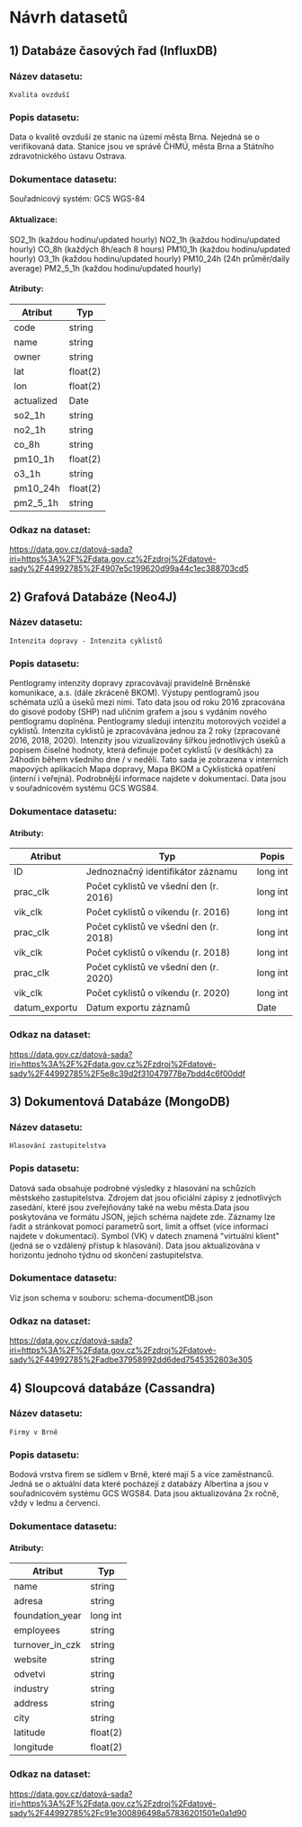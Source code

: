 # Návrh datasetů

## 1) Databáze časových řad (InfluxDB)

### Název datasetu: 
    Kvalita ovzduší
    
### Popis datasetu: 
Data o kvalitě ovzduší ze stanic na území města Brna. Nejedná se o verifikovaná data. Stanice jsou ve správě ČHMÚ, města Brna a Státního zdravotnického ústavu Ostrava.

### Dokumentace datasetu:
Souřadnicový systém: GCS WGS-84
#### Aktualizace:
SO2_1h (každou hodinu/updated hourly)
NO2_1h (každou hodinu/updated hourly)
CO_8h (každých 8h/each 8 hours)
PM10_1h (každou hodinu/updated hourly)
O3_1h (každou hodinu/updated hourly)
PM10_24h (24h průměr/daily average)
PM2_5_1h (každou hodinu/updated hourly)

#### Atributy:

| Atribut  | Typ |
| ------------- | ------------- |
| code  | string  |
| name  | string  |
| owner  | string  |
| lat | float(2)  |
| lon | float(2)  |
| actualized | Date  |
| so2_1h  | string  |
| no2_1h | string  |
| co_8h | string  |
| pm10_1h | float(2) |
| o3_1h | string |
| pm10_24h | float(2) |
| pm2_5_1h | string |

### Odkaz na dataset: 
https://data.gov.cz/datová-sada?iri=https%3A%2F%2Fdata.gov.cz%2Fzdroj%2Fdatové-sady%2F44992785%2F4907e5c199620d99a44c1ec388703cd5


## 2) Grafová Databáze (Neo4J)

### Název datasetu:
    Intenzita dopravy - Intenzita cyklistů

### Popis datasetu:
Pentlogramy intenzity dopravy zpracovávají pravidelně Brněnské komunikace, a.s. (dále zkráceně BKOM). Výstupy pentlogramů jsou schémata uzlů a úseků mezi nimi. Tato data jsou od roku 2016 zpracována do gisové podoby (SHP) nad uličním grafem a jsou s vydáním nového pentlogramu doplněna. Pentlogramy sledují intenzitu motorových vozidel a cyklistů.   Intenzita cyklistů je zpracovávána jednou za 2 roky (zpracované 2016, 2018, 2020). Intenzity jsou vizualizovány šířkou jednotlivých úseků a popisem číselné hodnoty, která definuje počet cyklistů (v desítkách) za 24hodin během všedního dne / v neděli. Tato sada je zobrazena v interních mapových aplikacích Mapa dopravy, Mapa BKOM a Cyklistická opatření (interní i veřejná).   Podrobnější informace najdete v dokumentaci. Data jsou v souřadnicovém systému GCS WGS84.

### Dokumentace datasetu:

#### Atributy:
| Atribut  | Typ | Popis |
| ------------- | ------------- | ------------- |
| ID  | Jednoznačný identifikátor záznamu  | long int |
| prac_clk  | Počet cyklistů ve všední den (r. 2016)  | long int | 
| vik_clk |  Počet cyklistů o víkendu (r. 2016) | long int | 
| prac_clk |  Počet cyklistů ve všední den (r. 2018) | long int | 
| vik_clk |  Počet cyklistů o víkendu (r. 2018) | long int | 
| prac_clk |  Počet cyklistů ve všední den (r. 2020) | long int | 
| vik_clk | Počet cyklistů o víkendu (r. 2020)  | long int | 
| datum_exportu |  Datum exportu záznamů | Date | 


### Odkaz na dataset: 
https://data.gov.cz/datová-sada?iri=https%3A%2F%2Fdata.gov.cz%2Fzdroj%2Fdatové-sady%2F44992785%2F5e8c39d2f310479778e7bdd4c6f00ddf


## 3) Dokumentová Databáze (MongoDB)

### Název datasetu:
    Hlasování zastupitelstva

### Popis datasetu:
Datová sada obsahuje podrobné výsledky z hlasování na schůzích městského zastupitelstva. Zdrojem dat jsou oficiální zápisy z jednotlivých zasedání, které jsou zveřejňovány také na webu města.Data jsou poskytována ve formátu JSON, jejich schéma najdete zde. Záznamy lze řadit a stránkovat pomocí parametrů sort, limit a offset (více informací najdete v dokumentaci). Symbol (VK) v datech znamená "virtuální klient" (jedná se o vzdálený přístup k hlasování). Data jsou aktualizována v horizontu jednoho týdnu od skončení zastupitelstva.

### Dokumentace datasetu:
Viz json schema v souboru: schema-documentDB.json

### Odkaz na dataset: 
https://data.gov.cz/datová-sada?iri=https%3A%2F%2Fdata.gov.cz%2Fzdroj%2Fdatové-sady%2F44992785%2Fadbe37958992dd6ded7545352803e305 

## 4) Sloupcová databáze (Cassandra)

### Název datasetu:
    Firmy v Brně

### Popis datasetu:
Bodová vrstva firem se sídlem v Brně, které mají 5 a více zaměstnanců. Jedná se o aktuální data které pocházejí z databázy Albertina a jsou v souřadnicovém systému GCS WGS84. Data jsou aktualizována 2x ročně, vždy v lednu a červenci.

### Dokumentace datasetu:

#### Atributy:
| Atribut  | Typ |
| ------------- | ------------- |
| name  | string  |
| adresa | string  |
| foundation_year  | long int  |
| employees | string  |
| turnover_in_czk | string  |
| website | string  |
| odvetvi  | string  |
| industry | string  |
| address | string  |
| city | string |
| latitude | float(2) |
| longitude | float(2) |

### Odkaz na dataset: 
https://data.gov.cz/datová-sada?iri=https%3A%2F%2Fdata.gov.cz%2Fzdroj%2Fdatové-sady%2F44992785%2Fc91e300896498a57836201501e0a1d90 